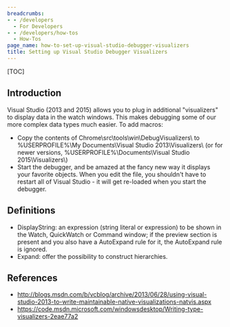 ```yaml
---
breadcrumbs:
- - /developers
  - For Developers
- - /developers/how-tos
  - How-Tos
page_name: how-to-set-up-visual-studio-debugger-visualizers
title: Setting up Visual Studio Debugger Visualizers
---
```


[TOC]

## Introduction

Visual Studio (2013 and 2015) allows you to plug in additional "visualizers" to
display data in the watch windows. This makes debugging some of our more complex
data types much easier. To add macros:

*   Copy the contents of Chrome\\src\\tools\\win\\DebugVisualizers\\ to
            %USERPROFILE%\\My Documents\\Visual Studio 2013\\Visualizers\\ (or
            for newer versions, %USERPROFILE%\\Documents\\Visual Studio
            2015\\Visualizers\\)
*   Start the debugger, and be amazed at the fancy new way it displays
            your favorite objects. When you edit the file, you shouldn't have to
            restart all of Visual Studio - it will get re-loaded when you start
            the debugger.

## Definitions

*   DisplayString: an expression (string literal or expression) to be
            shown in the Watch, QuickWatch or Command window; if the preview
            section is present and you also have a AutoExpand rule for it, the
            AutoExpand rule is ignored.
*   Expand: offer the possibility to construct hierarchies.

## References

*   <http://blogs.msdn.com/b/vcblog/archive/2013/06/28/using-visual-studio-2013-to-write-maintainable-native-visualizations-natvis.aspx>
*   <https://code.msdn.microsoft.com/windowsdesktop/Writing-type-visualizers-2eae77a2>